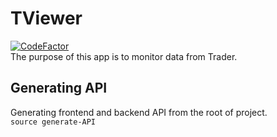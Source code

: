 # TViewer 
[![CodeFactor](https://www.codefactor.io/repository/github/vernadskydanya/tviewer/badge)](https://www.codefactor.io/repository/github/vernadskydanya/tviewer)  
The purpose of this app is to monitor data from Trader. 

## Generating API
Generating frontend and backend API from the root of project.  
```source generate-API```

